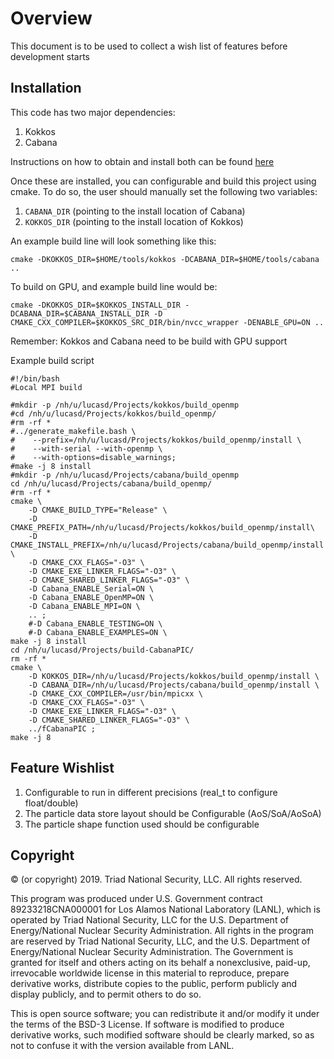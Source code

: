# Overview 

This document is to be used to collect a wish list of features before
development starts

## Installation

This code has two major dependencies:

1. Kokkos
2. Cabana

Instructions on how to obtain and install both can be found [here](https://github.com/ECP-copa/Cabana/wiki/Build-Instructions)

Once these are installed, you can configurable and build this project using
cmake. To do so, the user should manually set the following two variables:

1. `CABANA_DIR` (pointing to the install location of Cabana)
2. `KOKKOS_DIR` (pointing to the install location of Kokkos)

An example build line will look something like this:

```
cmake -DKOKKOS_DIR=$HOME/tools/kokkos -DCABANA_DIR=$HOME/tools/cabana ..
```

To build on GPU, and example build line would be:

```
cmake -DKOKKOS_DIR=$KOKKOS_INSTALL_DIR -DCABANA_DIR=$CABANA_INSTALL_DIR -D CMAKE_CXX_COMPILER=$KOKKOS_SRC_DIR/bin/nvcc_wrapper -DENABLE_GPU=ON ..
```

Remember: Kokkos and Cabana need to be build with GPU support

Example build script
```
#!/bin/bash
#Local MPI build

#mkdir -p /nh/u/lucasd/Projects/kokkos/build_openmp
#cd /nh/u/lucasd/Projects/kokkos/build_openmp/
#rm -rf *
#../generate_makefile.bash \
#    --prefix=/nh/u/lucasd/Projects/kokkos/build_openmp/install \
#    --with-serial --with-openmp \
#    --with-options=disable_warnings;
#make -j 8 install
#mkdir -p /nh/u/lucasd/Projects/cabana/build_openmp
cd /nh/u/lucasd/Projects/cabana/build_openmp/
#rm -rf *
cmake \
    -D CMAKE_BUILD_TYPE="Release" \
    -D CMAKE_PREFIX_PATH=/nh/u/lucasd/Projects/kokkos/build_openmp/install\
    -D CMAKE_INSTALL_PREFIX=/nh/u/lucasd/Projects/cabana/build_openmp/install \
    -D CMAKE_CXX_FLAGS="-O3" \
    -D CMAKE_EXE_LINKER_FLAGS="-O3" \
    -D CMAKE_SHARED_LINKER_FLAGS="-O3" \
    -D Cabana_ENABLE_Serial=ON \
    -D Cabana_ENABLE_OpenMP=ON \
    -D Cabana_ENABLE_MPI=ON \
    .. ;
    #-D Cabana_ENABLE_TESTING=ON \
    #-D Cabana_ENABLE_EXAMPLES=ON \
make -j 8 install
cd /nh/u/lucasd/Projects/build-CabanaPIC/
rm -rf *
cmake \
    -D KOKKOS_DIR=/nh/u/lucasd/Projects/kokkos/build_openmp/install \
    -D CABANA_DIR=/nh/u/lucasd/Projects/cabana/build_openmp/install \
    -D CMAKE_CXX_COMPILER=/usr/bin/mpicxx \
    -D CMAKE_CXX_FLAGS="-O3" \
    -D CMAKE_EXE_LINKER_FLAGS="-O3" \
    -D CMAKE_SHARED_LINKER_FLAGS="-O3" \
    ../fCabanaPIC ;
make -j 8
```

## Feature Wishlist

1. Configurable to run in different precisions (real_t to configure float/double)
2. The particle data store layout should be Configurable (AoS/SoA/AoSoA)
3. The particle shape function used should be configurable 

## Copyright

© (or copyright) 2019. Triad National Security, LLC. All rights reserved.

This program was produced under U.S. Government contract 89233218CNA000001 for Los Alamos National Laboratory (LANL), which is operated by Triad National Security, LLC for the U.S. Department of Energy/National Nuclear Security Administration. All rights in the program are reserved by Triad National Security, LLC, and the U.S. Department of Energy/National Nuclear Security Administration. The Government is granted for itself and others acting on its behalf a nonexclusive, paid-up, irrevocable worldwide license in this material to reproduce, prepare derivative works, distribute copies to the public, perform publicly and display publicly, and to permit others to do so.

This is open source software; you can redistribute it and/or modify it under the terms of the BSD-3 License. If software is modified to produce derivative works, such modified software should be clearly marked, so as not to confuse it with the version available from LANL.
